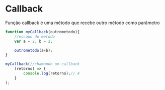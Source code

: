 # Callback

Função callback é uma método que recebe outro método como parâmetro

```jsx
function myCallback(outrometodo){
	//escopo do metodo
	var a = 2, b = 2;

	outrometodo(a+b);
}

myCallback(//chamando um callback
	(retorno) => {
		console.log(retorno);// 4
	}
);
```
